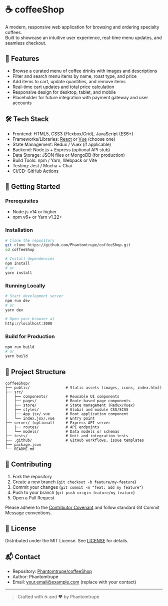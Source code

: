 # ☕ coffeeShop

A modern, responsive web application for browsing and ordering specialty coffees.  
Built to showcase an intuitive user experience, real-time menu updates, and seamless checkout.

## 🌟 Features
- Browse a curated menu of coffee drinks with images and descriptions
- Filter and search menu items by name, roast type, and price
- Add items to cart, update quantities, and remove items
- Real-time cart updates and total price calculation
- Responsive design for desktop, tablet, and mobile
- Placeholder for future integration with payment gateway and user accounts

## 🛠️ Tech Stack
- Frontend: HTML5, CSS3 (Flexbox/Grid), JavaScript (ES6+)
- Frameworks/Libraries: [React](https://reactjs.org/) or [Vue](https://vuejs.org/) (choose one)
- State Management: Redux / Vuex (if applicable)
- Backend: Node.js + Express (optional API stub)
- Data Storage: JSON files or MongoDB (for production)
- Build Tools: npm / Yarn, Webpack or Vite
- Testing: Jest / Mocha + Chai
- CI/CD: GitHub Actions

## 🚀 Getting Started

### Prerequisites
- Node.js v14 or higher  
- npm v6+ or Yarn v1.22+

### Installation
```bash
# Clone the repository
git clone https://github.com/Phantomtrupe/coffeeShop.git
cd coffeeShop

# Install dependencies
npm install
# or
yarn install
```

### Running Locally
```bash
# Start development server
npm run dev
# or
yarn dev

# Open your browser at
http://localhost:3000
```

### Build for Production
```bash
npm run build
# or
yarn build
```

## 📂 Project Structure
```
coffeeShop/
├── public/                # Static assets (images, icons, index.html)
├── src/
│   ├── components/        # Reusable UI components
│   ├── pages/             # Route-based page components
│   ├── store/             # State management (Redux/Vuex)
│   ├── styles/            # Global and module CSS/SCSS
│   ├── App.jsx/.vue       # Root application component
│   └── index.jsx/.vue     # Entry point
├── server/ (optional)     # Express API server
│   ├── routes/            # API endpoints
│   └── models/            # Data models or schemas
├── tests/                 # Unit and integration tests
├── .github/               # GitHub workflows, issue templates
├── package.json
└── README.md
```

## 🤝 Contributing
1. Fork the repository  
2. Create a new branch (`git checkout -b feature/my-feature`)  
3. Commit your changes (`git commit -m "feat: add my feature"`)  
4. Push to your branch (`git push origin feature/my-feature`)  
5. Open a Pull Request

Please adhere to the [Contributor Covenant](https://www.contributor-covenant.org/) and follow standard Git Commit Message conventions.

## 📄 License
Distributed under the MIT License. See [LICENSE](LICENSE) for details.

## 📬 Contact
- Repository: [Phantomtrupe/coffeeShop](https://github.com/Phantomtrupe/coffeeShop)  
- Author: Phantomtrupe  
- Email: your.email@example.com (replace with your contact)

---

> Crafted with ☕ and ❤️ by Phantomtrupe  
